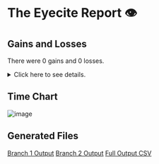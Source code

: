 # The Eyecite Report :eye:



Gains and Losses
---------
There were 0 gains and 0 losses.

<details>
<summary>Click here to see details.</summary>

|     id     |  Gain  |  Loss  |
| ---------- | ------ | ------ |


</details>



Time Chart
---------

![image](https://raw.githubusercontent.com/freelawproject/reporters-db/artifacts/136/results/chart.png)


Generated Files
---------

[Branch 1 Output](https://raw.githubusercontent.com/freelawproject/reporters-db/artifacts/136/results/original.json)
[Branch 2 Output](https://raw.githubusercontent.com/freelawproject/reporters-db/artifacts/136/results/update.json)
[Full Output CSV ](https://raw.githubusercontent.com/freelawproject/reporters-db/artifacts/136/results/output.csv)
